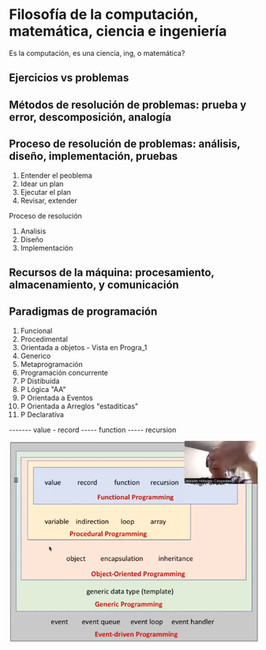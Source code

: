 # Filosofía de la computación, matemática, ciencia e ingeniería
Es la computación, es una ciencia, ing, o matemática?

## Ejercicios vs problemas
   
## Métodos de resolución de problemas: prueba y error, descomposición, analogía

## Proceso de resolución de problemas: análisis, diseño, implementación, pruebas

1. Entender el peoblema
2. Idear un plan 
3. Ejecutar el plan 
4. Revisar, extender

Proceso de resolución
1. Analisis
2. Diseño
3. Implementación 

## Recursos de la máquina: procesamiento, almacenamiento, y comunicación

## Paradigmas de programación
1. Funcional
2. Procedimental
3. Orientada a objetos - Vista en Progra_1
4. Generico
5. Metaprogramación
6. Programación concurrente
7. P Distibuida
8. P Lógica "AA"
9. P Orientada a Eventos
10. P Orientada a Arreglos "estaditicas"
11. P Declarativa

------- value - record ----- function ----- recursion  

![Imagen ](2_v01abr_Paradigmas.png)

